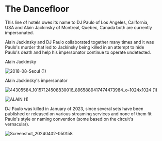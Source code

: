 # The Dancefloor
This line of hotels owes its name to DJ Paulo of Los Angeles, California, USA and Alain Jackinsky of Montreal, Quebec, Canada both are currently impersonated.

Alain Jackinsky and DJ Paulo collaborated together many times and it was Paulo's murder that led to Jackinsky being killed in an attempt to hide Paulo's death and help his impersonator continue to operate undetected.

Alain Jackinsky

![2018-08-Seoul (1)](https://github.com/9413d5ff2a0b4f237a264010b65350e7/TAG/assets/165702254/29609d92-5ad0-401e-b0d2-a64aeebd8bf7)

Alain Jackinsky's impersonator

![44305584_10157124508830016_8965889417474473984_o-1024x1024 (1)](https://github.com/9413d5ff2a0b4f237a264010b65350e7/TAG/assets/165702254/e0fab0f2-280d-4334-b1c2-bd7edb398c70)

![ALAIN (1)](https://github.com/9413d5ff2a0b4f237a264010b65350e7/TAG/assets/165702254/5c04cbbc-13c9-4b29-b911-ed3e5df42e58)

DJ Paulo was killed in January of 2023, since several sets have been published or released on various streaming services and none of them fit Paulo's style or naming convention (some based on the circuit's vernacular).

![Screenshot_20240402-050158](https://github.com/9413d5ff2a0b4f237a264010b65350e7/TAG/assets/159488374/dd6160a5-6596-433e-bf17-92772f475593)
